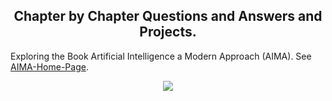 <h2 align='center'>Chapter by Chapter Questions and Answers and Projects.</h2>
<p>Exploring the Book Artificial Intelligence a Modern Approach (AIMA). See <a href='http://aima.cs.berkeley.edu/index.html'>AIMA-Home-Page</a>.</p>
<p align="center">
    <img src="http://aima.cs.berkeley.edu/cover2.jpg">
</p>